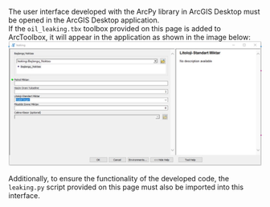 The user interface developed with the ArcPy library in ArcGIS Desktop must be opened in the ArcGIS Desktop application.  
If the `oil_leaking.tbx` toolbox provided on this page is added to ArcToolbox, it will appear in the application as shown in the image below:  
![Toolbox Screenshot](../images/toolbox.jpg)  

Additionally, to ensure the functionality of the developed code, the `leaking.py` script provided on this page must also be imported into this interface.
